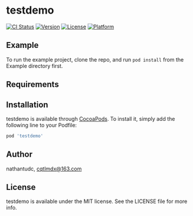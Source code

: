 # testdemo

[![CI Status](https://img.shields.io/travis/nathantudc/testdemo.svg?style=flat)](https://travis-ci.org/nathantudc/testdemo)
[![Version](https://img.shields.io/cocoapods/v/testdemo.svg?style=flat)](https://cocoapods.org/pods/testdemo)
[![License](https://img.shields.io/cocoapods/l/testdemo.svg?style=flat)](https://cocoapods.org/pods/testdemo)
[![Platform](https://img.shields.io/cocoapods/p/testdemo.svg?style=flat)](https://cocoapods.org/pods/testdemo)

## Example

To run the example project, clone the repo, and run `pod install` from the Example directory first.

## Requirements

## Installation

testdemo is available through [CocoaPods](https://cocoapods.org). To install
it, simply add the following line to your Podfile:

```ruby
pod 'testdemo'
```

## Author

nathantudc, cqtlmdx@163.com

## License

testdemo is available under the MIT license. See the LICENSE file for more info.
